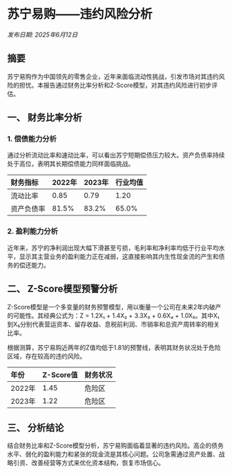 # 苏宁易购——违约风险分析
*发布日期: 2025年6月12日*

## 摘要
苏宁易购作为中国领先的零售企业，近年来面临流动性挑战，引发市场对其违约风险的担忧。本报告通过财务比率分析和Z-Score模型，对其违约风险进行初步评估。

## 一、 财务比率分析

### 1. 偿债能力分析
通过分析流动比率和速动比率，可以看出苏宁短期偿债压力较大。资产负债率持续处于高位，表明其长期偿债能力同样面临挑战。

| 财务指标 | 2022年 | 2023年 | 行业均值 |
| :--- | :--- | :--- | :--- |
| 流动比率 | 0.85 | 0.79 | 1.20 |
| 资产负债率 | 81.5% | 83.2% | 65.0% |

### 2. 盈利能力分析
近年来，苏宁的净利润出现大幅下滑甚至亏损，毛利率和净利率均低于行业平均水平，显示其主营业务的盈利能力正在减弱，这直接影响其内生性现金流的产生和债务的偿还能力。

## 二、 Z-Score模型预警分析
Z-Score模型是一个多变量的财务预警模型，用以衡量一个公司在未来2年内破产的可能性。其经典公式为：Z = 1.2X₁ + 1.4X₂ + 3.3X₃ + 0.6X₄ + 1.0X₅。其中X₁到X₅分别代表营运资本、留存收益、息税前利润、市销率和总资产周转率的相关比率。

根据测算，苏宁易购近两年的Z值均低于1.81的预警线，表明其财务状况处于危险区域，存在较高的违约风险。

| 年份 | Z-Score值 | 财务状况 |
| :--- | :--- | :--- |
| 2022年 | 1.45 | 危险区 |
| 2023年 | 1.22 | 危险区 |

## 三、 分析结论
结合财务比率和Z-Score模型分析，苏宁易购面临着显著的违约风险。高企的债务水平、弱化的盈利能力和紧张的现金流是其核心问题。公司急需通过资产处置、战略引资、改善经营等方式来优化资本结构，恢复市场信心。
